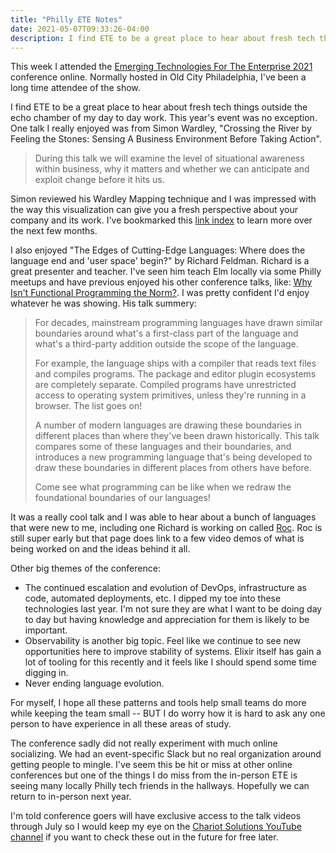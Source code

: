 ```yaml
---
title: "Philly ETE Notes"
date: 2021-05-07T09:33:26-04:00
description: I find ETE to be a great place to hear about fresh tech things outside the echo chamber of my day to day work. This year's event was no exception.
---
```


This week I attended the [Emerging Technologies For The Enterprise 2021](https://2021.phillyemergingtech.com/) conference online. Normally hosted in Old City Philadelphia, I've been a long time attendee of the show. 

I find ETE to be a great place to hear about fresh tech things outside the echo chamber of my day to day work. This year's event was no exception. One talk I really enjoyed was from Simon Wardley, "Crossing the River by Feeling the Stones: Sensing A Business Environment Before Taking Action".

> During this talk we will examine the level of situational awareness within business, why it matters and whether we can anticipate and exploit change before it hits us.

Simon reviewed his Wardley Mapping technique and I was impressed with the way this visualization can give you a fresh perspective about your company and its work. I've bookmarked this [link index](https://list.wardleymaps.com/) to learn more over the next few months.

I also enjoyed "The Edges of Cutting-Edge Languages: Where does the language end and 'user space' begin?" by Richard Feldman. Richard is a great presenter and teacher. I've seen him teach Elm locally via some Philly meetups and have previous enjoyed his other conference talks, like: [Why Isn't Functional Programming the Norm?](https://www.youtube.com/watch?v=QyJZzq0v7Z4). I was pretty confident I'd enjoy whatever he was showing. His talk summery:

> For decades, mainstream programming languages have drawn similar boundaries around what's a first-class part of the language and what's a third-party addition outside the scope of the language.
> 
> For example, the language ships with a compiler that reads text files and compiles programs. The package and editor plugin ecosystems are completely separate. Compiled programs have unrestricted access to operating system primitives, unless they're running in a browser. The list goes on!
> 
> A number of modern languages are drawing these boundaries in different places than where they've been drawn historically. This talk compares some of these languages and their boundaries, and introduces a new programming language that's being developed to draw these boundaries in different places from others have before.
> 
> Come see what programming can be like when we redraw the foundational boundaries of our languages!

It was a really cool talk and I was able to hear about a bunch of languages that were new to me, including one Richard is working on called [Roc](https://www.roc-lang.org/). Roc is still super early but that page does link to a few video demos of what is being worked on and the ideas behind it all.

Other big themes of the conference:

* The continued escalation and evolution of DevOps, infrastructure as code, automated deployments, etc. I dipped my toe into these technologies last year. I'm not sure they are what I want to be doing day to day but having knowledge and appreciation for them is likely to be important.
* Observability is another big topic. Feel like we continue to see new opportunities here to improve stability of systems. Elixir itself has gain a lot of tooling for this recently and it feels like I should spend some time digging in.
* Never ending language evolution.

For myself, I hope all these patterns and tools help small teams do more while keeping the team small -- BUT I do worry how it is hard to ask any one person to have experience in all these areas of study.

The conference sadly did not really experiment with much online socializing. We had an event-specific Slack but no real organization around getting people to mingle. I've seem this be hit or miss at other online conferences but one of the things I do miss from the in-person ETE is seeing many locally Philly tech friends in the hallways. Hopefully we can return to in-person next year. 

I'm told conference goers will have exclusive access to the talk videos through July so I would keep my eye on the [Chariot Solutions YouTube channel](https://www.youtube.com/user/ChariotSolutions) if you want to check these out in the future for free later.